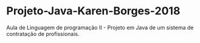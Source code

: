 # Projeto-Java-Karen-Borges-2018
Aula de Linguagem de programação II - Projeto em Java de um sistema de contratação de profissionais.
